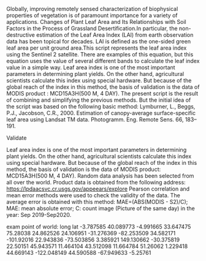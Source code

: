 Globally, improving remotely sensed characterization of biophysical properties of vegetation is of paramount importance for a variety of applications. Changes of Plant Leaf Area and Its Relationships with Soil Factors in the Process of Grassland Desertification.In particular, the non-destructive estimation of the Leaf Area Index (LAI) from earth observation data has been topical for decades. LAI is defined as the one-sided green leaf area per unit ground area.This script represents the leaf area index using the Sentinel 2 satellite. There are examples of this equation, but this equation uses the value of several different bands to calculate the leaf index value in a simple way.
Leaf area index is one of the most important parameters in determining plant yields. On the other hand, agricultural scientists calculate this index using special hardware. But because of the global reach of the index in this method, the basis of validation is the data of MODIS product : MCD15A3H(500 M, 4 DAY).
The present script is the result of combining and simplifying the previous methods.
But the initial idea of ​​the script was based on the following basic method:
Lymburner, L., Beggs, P.J., Jacobson, C.R., 2000. Estimation of canopy-average surface-specific leaf area using Landsat TM data. Photogramm. Eng. Remote Sens. 66, 183–191.

Validate

Leaf area index is one of the most important parameters in determining plant yields. On the other hand, agricultural scientists calculate this index using special hardware. But because of the global reach of the index in this method, the basis of validation is the data of MODIS product: MCD15A3H(500 M, 4 DAY).
 Random data analysis has been selected from all over the world. Product data is obtained from the following address:
https://lpdaacsvc.cr.usgs.gov/appeears/explore
Pearson correlation and mean error methods were used to check the validity of the data. The average error is obtained with this method:
MAE=(ABS(MODIS - S2)/C); MAE:  mean absolute error; C: count image (Picture of the same day) in the year: Sep 2019-Sep2020.

exam point of world:
long	lat
-3.787585	40.089773
-4.991665	33.647475
75.28038	24.862526
24.106951	-31.276369
-82.253509	34.582171
-101.92016	22.943836
-73.503856	3.385921
149.130662	-30.375819
22.50151	45.943571
11.464104	43.512098
11.664784	51.26062
1.229418	        44.669143
-122.048149	44.590588
-67.949633	-5.25761
